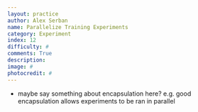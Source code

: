 ```yaml
---
layout: practice
author: Alex Serban
name: Parallelize Training Experiments
category: Experiment
index: 12
difficulty: #
comments: True
description:
image: #
photocredit: #
---
```



-  maybe say something about encapsulation here? e.g. good encapsulation allows experiments to be ran in parallel